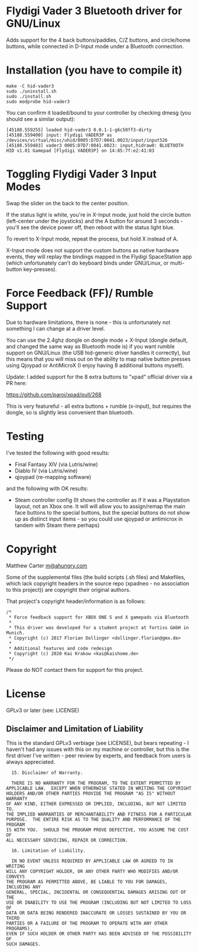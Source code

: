 # Flydigi Vader 3 Bluetooth driver for GNU/Linux

Adds support for the 4 back buttons/paddles, C/Z buttons, and
circle/home buttons, while connected in D-Input mode under a
Bluetooth connection.

# Installation (you have to compile it)

```
make -C hid-vader3
sudo ./uninstall.sh
sudo ./install.sh
sudo modprobe hid-vader3
```

You can confirm it loaded/bound to your controller by checking dmesg
(you should see a similar output):

```
[45188.559255] loaded hid-vader3 0.0.1-1-g6c50ff3-dirty
[45188.559400] input: Flydigi VADER3P as /devices/virtual/misc/uhid/0005:D7D7:0041.0023/input/input526
[45188.559483] vader3 0005:D7D7:0041.0023: input,hidraw0: BLUETOOTH HID v1.01 Gamepad [Flydigi VADER3P] on 14:85:7f:e2:41:03
```

# Toggling Flydigi Vader 3 Input Modes

Swap the slider on the back to the center position.

If the status light is white, you're in X-Input mode, just hold the
circle button (left-center under the joysticks) and the A button for
around 3 seconds - you'll see the device power off, then reboot with
the status light blue.

To revert to X-Input mode, repeat the process, but hold X instead of A.

X-Input mode does not support the custom buttons as native hardware
events, they will replay the bindings mapped in the Flydigi
SpaceStation app (which unfortunately can't do keyboard binds under
GNU/Linux, or multi-button key-presses).

# Force Feedback (FF)/ Rumble Support

Due to hardware limitations, there is none - this is unfortunately not
something I can change at a driver level.

You can use the 2.4ghz dongle on dongle mode + X-Input (dongle
default, and changed the same way as Bluetooth mode is) if you want
rumble support on GNU/Linux (the USB hid-generic driver handles it
correctly), but this means that you will miss out on the ability to
map native button presses using Qjoypad or AntiMicroX (I enjoy having
8 additional buttons myself).

Update:  I added support for the 8 extra buttons to "xpad" official
driver via a PR here:

https://github.com/paroj/xpad/pull/268

This is very featureful - all extra buttons + rumble (x-input), but
requires the dongle, so is slightly less convenient than bluetooth.

# Testing

I've tested the following with good results:

- Final Fantasy XIV (via Lutris/wine)
- Diablo IV (via Lutris/wine)
- qjoypad (re-mapping software)

and the following with OK results:

- Steam controller config (It shows the controller as if it was a
  Playstation layout, not an Xbox one.  It will will allow you to
  assign/remap the main face buttons to the special buttons, but the
  special buttons do not show up as distinct input items - so you
  could use qjoypad or antimicrox in tandem with Steam there perhaps)

# Copyright

Matthew Carter <m@ahungry.com>

Some of the supplemental files (the build scripts (.sh files) and Makefiles, which lack
copyright headers in the source repo (xpadneo - no association to this
project)) are copyright their original authors.

That project's copyright header/information is as follows:
```
/*
 * Force feedback support for XBOX ONE S and X gamepads via Bluetooth
 *
 * This driver was developed for a student project at fortiss GmbH in Munich.
 * Copyright (c) 2017 Florian Dollinger <dollinger.florian@gmx.de>
 *
 * Additional features and code redesign
 * Copyright (c) 2020 Kai Krakow <kai@kaishome.de>
 */
```
Please do NOT contact them for support for this project.

# License

GPLv3 or later (see: LICENSE)

## Disclaimer and Limitation of Liability

This is the standard GPLv3 verbiage (see LICENSE), but bears
repeating - I haven't had any issues with this on my machine or
controller, but this is the first driver I've written - peer review by
experts, and feedback from users is always appreciated.

```
  15. Disclaimer of Warranty.

  THERE IS NO WARRANTY FOR THE PROGRAM, TO THE EXTENT PERMITTED BY
APPLICABLE LAW.  EXCEPT WHEN OTHERWISE STATED IN WRITING THE COPYRIGHT
HOLDERS AND/OR OTHER PARTIES PROVIDE THE PROGRAM "AS IS" WITHOUT WARRANTY
OF ANY KIND, EITHER EXPRESSED OR IMPLIED, INCLUDING, BUT NOT LIMITED TO,
THE IMPLIED WARRANTIES OF MERCHANTABILITY AND FITNESS FOR A PARTICULAR
PURPOSE.  THE ENTIRE RISK AS TO THE QUALITY AND PERFORMANCE OF THE PROGRAM
IS WITH YOU.  SHOULD THE PROGRAM PROVE DEFECTIVE, YOU ASSUME THE COST OF
ALL NECESSARY SERVICING, REPAIR OR CORRECTION.

  16. Limitation of Liability.

  IN NO EVENT UNLESS REQUIRED BY APPLICABLE LAW OR AGREED TO IN WRITING
WILL ANY COPYRIGHT HOLDER, OR ANY OTHER PARTY WHO MODIFIES AND/OR CONVEYS
THE PROGRAM AS PERMITTED ABOVE, BE LIABLE TO YOU FOR DAMAGES, INCLUDING ANY
GENERAL, SPECIAL, INCIDENTAL OR CONSEQUENTIAL DAMAGES ARISING OUT OF THE
USE OR INABILITY TO USE THE PROGRAM (INCLUDING BUT NOT LIMITED TO LOSS OF
DATA OR DATA BEING RENDERED INACCURATE OR LOSSES SUSTAINED BY YOU OR THIRD
PARTIES OR A FAILURE OF THE PROGRAM TO OPERATE WITH ANY OTHER PROGRAMS),
EVEN IF SUCH HOLDER OR OTHER PARTY HAS BEEN ADVISED OF THE POSSIBILITY OF
SUCH DAMAGES.

```
